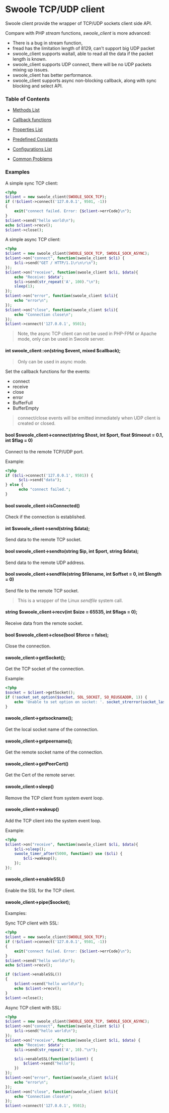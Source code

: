 # Swoole TCP/UDP client

Swoole client provide the wrapper of TCP/UDP sockets client side API. 

Compare with PHP *stream* functions, *swoole_client* is more advanced:

* There is a bug in stream function, 
* fread has the limitation length of 8129, can't support big UDP packet
* swoole_client supports waitall, able to read all the data if the packet length is known.
* swoole_client supports UDP connect, there will be no UDP packets mixing up issues.
* swoole_client has better performance.
* swoole_client supports async non-blocking callback, along with sync blocking and select API.

### Table of Contents

* [Methods List](/modules/swoole-client/methods.md)

* [Callback functions](/modules/swoole-client/callback-functions.md)

* [Properties List](/modules/swoole-client/properties.md)

* [Predefined Constants](/modules/swoole-client/predefined-constants.md)

* [Configurations List](/modules/swoole-client/configuration.md)

* [Common Problems](/modules/swoole-client/common-problems.md)

### Examples

A simple sync TCP client:

``` php
<?php
$client = new swoole_client(SWOOLE_SOCK_TCP);
if (!$client->connect('127.0.0.1', 9501, -1))
{
    exit("connect failed. Error: {$client->errCode}\n");
}
$client->send("hello world\n");
echo $client->recv();
$client->close();
```

A simple async TCP client:

```php
<?php
$client = new swoole_client(SWOOLE_SOCK_TCP, SWOOLE_SOCK_ASYNC);
$client->on("connect", function(swoole_client $cli) {
    $cli->send("GET / HTTP/1.1\r\n\r\n");
});
$client->on("receive", function(swoole_client $cli, $data){
    echo "Receive: $data";
    $cli->send(str_repeat('A', 100)."\n");
    sleep(1);
});
$client->on("error", function(swoole_client $cli){
    echo "error\n";
});
$client->on("close", function(swoole_client $cli){
    echo "Connection close\n";
});
$client->connect('127.0.0.1', 9501);

```

> Note, the async TCP client can not be used in PHP-FPM or Apache mode, only can be used in Swoole server.





#### int swoole_client::on(string $event, mixed $callback);

> Only can be used in async mode.

Set the callback functions for the events:

* connect
* receive
* close
* error 
* BufferFull
* BufferEmpty

> connect/close events will be emitted immediately when UDP client is created or closed.

#### bool $swoole_client->connect(string $host, int $port, float $timeout = 0.1, int $flag = 0)

Connect to the remote TCP/UDP port.

Example:

``` php
<?php
if ($cli->connect('127.0.0.1', 9501)) {
      $cli->send("data");
} else {
      echo "connect failed.";
}
```

#### bool swoole_client->isConnected()

Check if the connection is established.

#### int $swoole_client->send(string $data);

Send data to the remote TCP socket.

#### bool swoole_client->sendto(string $ip, int $port, string $data);

Send data to the remote UDP address.

#### bool swoole_client->sendfile(string $filename, int $offset = 0, int $length = 0)

Send file to the remote TCP socket.

> This is a wrapper of the Linux *sendfile* system call.

#### string $swoole_client->recv(int $size = 65535, int $flags = 0);

Receive data from the remote socket.

#### bool $swoole_client->close(bool $force = false);

Close the connection.

#### swoole_client->getSocket();

Get the TCP socket of the connection.

Example:

``` php
<?php
$socket = $client->getSocket();
if (!socket_set_option($socket, SOL_SOCKET, SO_REUSEADDR, 1)) {
    echo 'Unable to set option on socket: '. socket_strerror(socket_last_error()) . PHP_EOL;
}
```

#### swoole_client->getsockname();

Get the local socket name of the connection.

#### swoole_client->getpeername();

Get the remote socket name of the connection.

#### swoole_client->getPeerCert()

Get the Cert of the remote server.

#### swoole_client->sleep()

Remove the TCP client from system event loop.

#### swoole_client->wakeup()

Add the TCP client into the system event loop.

Example:

``` php
<?php
$client->on("receive", function(swoole_client $cli, $data){
    $cli->sleep();
    swoole_timer_after(5000, function() use ($cli) {
        $cli->wakeup();
    });
});
```

#### swoole_client->enableSSL()

Enable the SSL for the TCP client.

#### swoole_client->pipe($socket);

Examples:

Sync TCP client with SSL:

``` php
<?php
$client = new swoole_client(SWOOLE_SOCK_TCP);
if (!$client->connect('127.0.0.1', 9501, -1))
{
    exit("connect failed. Error: {$client->errCode}\n");
}
$client->send("hello world\n");
echo $client->recv();

if ($client->enableSSL())
{
    $client->send("hello world\n");
    echo $client->recv();
}
$client->close();
```

Async TCP client with SSL:

``` php
<?php
$client = new swoole_client(SWOOLE_SOCK_TCP, SWOOLE_SOCK_ASYNC);
$client->on("connect", function(swoole_client $cli) {
    $cli->send("hello world\n");
});
$client->on("receive", function(swoole_client $cli, $data) {
    echo "Receive: $data";
    $cli->send(str_repeat('A', 10)."\n");

    $cli->enableSSL(function($client) { 
        $client->send("hello");
    })
});
$client->on("error", function(swoole_client $cli){
    echo "error\n";
});
$client->on("close", function(swoole_client $cli){
    echo "Connection close\n";
});
$client->connect('127.0.0.1', 9501);
```
